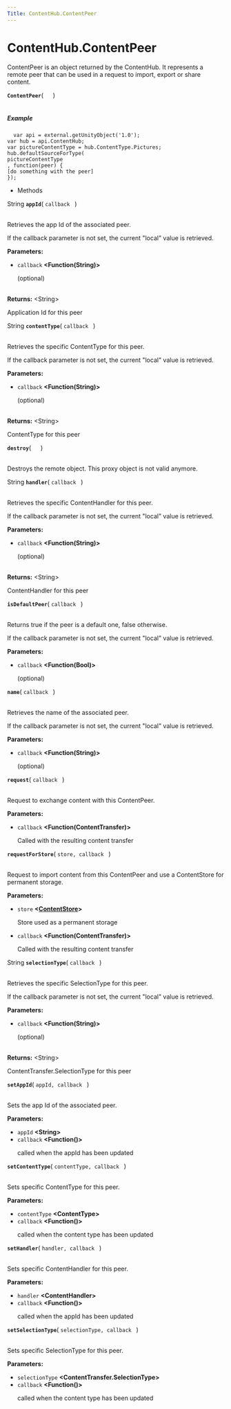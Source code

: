 ```yaml
---
Title: ContentHub.ContentPeer
---
```


# ContentHub.ContentPeer

<p>ContentPeer is an object returned by the ContentHub.
It represents a remote peer that can be used in a request
to import, export or share content.</p>
<strong class="name"><code>ContentPeer</code></strong>( <code>  </code> ) 
<br>
</span><br>
<h5>Example</h5>
<pre class="code prettyprint"><code>  var api = external.getUnityObject('1.0');
var hub = api.ContentHub;
var pictureContentType = hub.ContentType.Pictures;
hub.defaultSourceForType(
pictureContentType
, function(peer) {
[do something with the peer]
});</code></pre>
<ul>
<li>Methods</li>
</ul>
<div>
String <strong class="name"><code>appId</code></strong>( <code>callback </code> ) 
<br>
</span><br>
<p>Retrieves the app Id of the associated peer.</p>
<p>If the callback parameter is not set, the current &quot;local&quot; value is retrieved.</p>
<strong>Parameters:</strong>
<ul class="params">
<li>
<code>callback</code> <strong>&lt;Function(String)&gt;</strong>
<p>(optional)</p>
</li>
</ul>
<br><strong>Returns:</strong> &lt;String&gt; <p>Application Id for this peer</p>
String <strong class="name"><code>contentType</code></strong>( <code>callback </code> ) 
<br>
</span><br>
<p>Retrieves the specific ContentType for this peer.</p>
<p>If the callback parameter is not set, the current &quot;local&quot; value is retrieved.</p>
<strong>Parameters:</strong>
<ul class="params">
<li>
<code>callback</code> <strong>&lt;Function(String)&gt;</strong>
<p>(optional)</p>
</li>
</ul>
<br><strong>Returns:</strong> &lt;String&gt; <p>ContentType for this peer</p>
<strong class="name"><code>destroy</code></strong>( <code>  </code> ) 
<br>
</span><br>
<p>Destroys the remote object. This proxy object is not valid anymore.</p>
String <strong class="name"><code>handler</code></strong>( <code>callback </code> ) 
<br>
</span><br>
<p>Retrieves the specific ContentHandler for this peer.</p>
<p>If the callback parameter is not set, the current &quot;local&quot; value is retrieved.</p>
<strong>Parameters:</strong>
<ul class="params">
<li>
<code>callback</code> <strong>&lt;Function(String)&gt;</strong>
<p>(optional)</p>
</li>
</ul>
<br><strong>Returns:</strong> &lt;String&gt; <p>ContentHandler for this peer</p>
<strong class="name"><code>isDefaultPeer</code></strong>( <code>callback </code> ) 
<br>
</span><br>
<p>Returns true if the peer is a default one, false otherwise.</p>
<p>If the callback parameter is not set, the current &quot;local&quot; value is retrieved.</p>
<strong>Parameters:</strong>
<ul class="params">
<li>
<code>callback</code> <strong>&lt;Function(Bool)&gt;</strong>
<p>(optional)</p>
</li>
</ul>
<strong class="name"><code>name</code></strong>( <code>callback </code> ) 
<br>
</span><br>
<p>Retrieves the name of the associated peer.</p>
<p>If the callback parameter is not set, the current &quot;local&quot; value is retrieved.</p>
<strong>Parameters:</strong>
<ul class="params">
<li>
<code>callback</code> <strong>&lt;Function(String)&gt;</strong>
<p>(optional)</p>
</li>
</ul>
<strong class="name"><code>request</code></strong>( <code>callback </code> ) 
<br>
</span><br>
<p>Request to exchange content with this ContentPeer.</p>
<strong>Parameters:</strong>
<ul class="params">
<li>
<code>callback</code> <strong>&lt;Function(ContentTransfer)&gt;</strong>
<p>Called with the resulting content transfer</p>
</li>
</ul>
<strong class="name"><code>requestForStore</code></strong>( <code>store, callback </code> ) 
<br>
</span><br>
<p>Request to import content from this ContentPeer and use a ContentStore for permanent storage.</p>
<strong>Parameters:</strong>
<ul class="params">
<li>
<code>store</code> <strong>&lt;<a href="ContentHub.ContentStore.md">ContentStore</a>&gt;</strong>
<p>Store used as a permanent storage</p>
</li>
<li>
<code>callback</code> <strong>&lt;Function(ContentTransfer)&gt;</strong>
<p>Called with the resulting content transfer</p>
</li>
</ul>
String <strong class="name"><code>selectionType</code></strong>( <code>callback </code> ) 
<br>
</span><br>
<p>Retrieves the specific SelectionType for this peer.</p>
<p>If the callback parameter is not set, the current &quot;local&quot; value is retrieved.</p>
<strong>Parameters:</strong>
<ul class="params">
<li>
<code>callback</code> <strong>&lt;Function(String)&gt;</strong>
<p>(optional)</p>
</li>
</ul>
<br><strong>Returns:</strong> &lt;String&gt; <p>ContentTransfer.SelectionType for this peer</p>
<strong class="name"><code>setAppId</code></strong>( <code>appId, callback </code> ) 
<br>
</span><br>
<p>Sets the app Id of the associated peer.</p>
<strong>Parameters:</strong>
<ul class="params">
<li>
<code>appId</code> <strong>&lt;String&gt;</strong>
</li>
<li>
<code>callback</code> <strong>&lt;Function()&gt;</strong>
<p>called when the appId has been updated</p>
</li>
</ul>
<strong class="name"><code>setContentType</code></strong>( <code>contentType, callback </code> ) 
<br>
</span><br>
<p>Sets specific ContentType for this peer.</p>
<strong>Parameters:</strong>
<ul class="params">
<li>
<code>contentType</code> <strong>&lt;ContentType&gt;</strong>
</li>
<li>
<code>callback</code> <strong>&lt;Function()&gt;</strong>
<p>called when the content type has been updated</p>
</li>
</ul>
<strong class="name"><code>setHandler</code></strong>( <code>handler, callback </code> ) 
<br>
</span><br>
<p>Sets specific ContentHandler for this peer.</p>
<strong>Parameters:</strong>
<ul class="params">
<li>
<code>handler</code> <strong>&lt;ContentHandler&gt;</strong>
</li>
<li>
<code>callback</code> <strong>&lt;Function()&gt;</strong>
<p>called when the appId has been updated</p>
</li>
</ul>
<strong class="name"><code>setSelectionType</code></strong>( <code>selectionType, callback </code> ) 
<br>
</span><br>
<p>Sets specific SelectionType for this peer.</p>
<strong>Parameters:</strong>
<ul class="params">
<li>
<code>selectionType</code> <strong>&lt;ContentTransfer.SelectionType&gt;</strong>
</li>
<li>
<code>callback</code> <strong>&lt;Function()&gt;</strong>
<p>called when the content type has been updated</p>
</li>
</ul>
